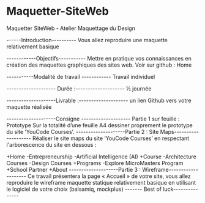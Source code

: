 # Maquetter-SiteWeb 
Maquetter SiteWeb - Atelier Maquettage du Design

------Introduction----------
Vous allez reproduire une maquette relativement basique

------------Objectifs-----------
Mettre en pratique vos connaissances en création des maquettes graphiques des sites web.
Voir sur github : Home

-----------Modalité de travail ------------
Travail individuel

-------------------- Durée :--------------------
½ journée

--------------------Livrable :--------------------
un lien Github vers votre maquette réalisée

--------------------Consigne --------------------
Partie 1 sur feuille : Prototype
Sur la totalité d’une feuille A4 dessiner proprement le prototype du site ‘YouCode Courses’. 
--------------------Partie 2 : Site Maps--------------------
Réaliser le site maps du site ‘YouCode Courses’ en respectant l'arborescence du site en dessous :

+Home
    -Entrepreneurship
    -Artificial Intelligence (AI)
+Course
    -Architecture Courses
    -Design Courses
+Programs
    -Explore MicroMasters Program
+School Partner
+About
--------------------Partie 3 : Wireframe--------------------
Ce travail présentera la page « Accueil » de votre site, vous allez reproduire le wireframe maquette statique relativement basique en utilisant le logiciel de votre choix (balsamiq, mockplus)
------- Best of luck---------------
